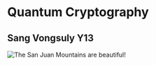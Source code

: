 # Quantum Cryptography

## Sang Vongsuly Y13

![The San Juan Mountains are beautiful!](/assets/images/san-juan-mountains.jpg "San Juan Mountains")
